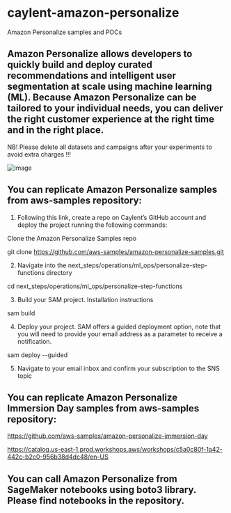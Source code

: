 # caylent-amazon-personalize
Amazon Personalize samples and POCs

## Amazon Personalize allows developers to quickly build and deploy curated recommendations and intelligent user segmentation at scale using machine learning (ML). Because Amazon Personalize can be tailored to your individual needs, you can deliver the right customer experience at the right time and in the right place.

NB! Please delete all datasets and campaigns after your experiments to avoid extra charges !!!

![image](https://user-images.githubusercontent.com/96081140/201748257-ad0e79b0-b76a-4e58-8b8d-f04262ddc8f8.png)

##  You can replicate Amazon Personalize samples from aws-samples repository:

1. Following this link, create a repo on Caylent’s GitHub account and deploy the project running the following commands:

Clone the Amazon Personalize Samples repo

git clone https://github.com/aws-samples/amazon-personalize-samples.git

2. Navigate into the next_steps/operations/ml_ops/personalize-step-functions directory

cd next_steps/operations/ml_ops/personalize-step-functions

3. Build your SAM project. Installation instructions 

sam build

4. Deploy your project. SAM offers a guided deployment option, note that you will need to provide your email address as a parameter to receive a notification.

sam deploy --guided

5. Navigate to your email inbox and confirm your subscription to the SNS topic

## You can replicate Amazon Personalize Immersion Day samples from aws-samples repository:

https://github.com/aws-samples/amazon-personalize-immersion-day

https://catalog.us-east-1.prod.workshops.aws/workshops/c5a0c80f-1a42-442c-b2c0-956b38d4dc48/en-US

## You can call Amazon Personalize from SageMaker notebooks using boto3 library. Please find notebooks in the repository.






